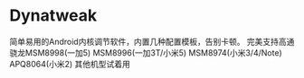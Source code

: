 # Dynatweak
简单易用的Android内核调节软件，内置几种配置模板，告别卡顿。
完美支持高通骁龙MSM8998(一加5) MSM8996(一加3T/小米5) MSM8974(小米3/4/Note) APQ8064(小米2)
其他机型试着用
